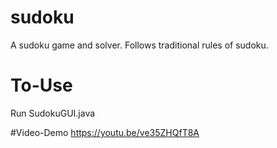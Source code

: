 # sudoku
A sudoku game and solver.
Follows traditional rules of sudoku.

# To-Use
Run SudokuGUI.java

#Video-Demo
https://youtu.be/ve35ZHQfT8A
